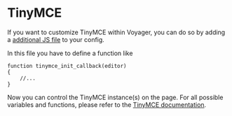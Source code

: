 # TinyMCE

If you want to customize TinyMCE within Voyager, you can do so by adding a [additional JS file](/additional-css-js) to your config.

In this file you have to define a function like

```
function tinymce_init_callback(editor)
{
    //...
}
```
Now you can control the TinyMCE instance(s) on the page.
For all possible variables and functions, please refer to the [TinyMCE documentation](https://www.tinymce.com/docs/api/tinymce/tinymce.editor/).
